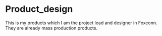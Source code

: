 # Product_design
This is my products which I am the project lead and designer in Foxconn. They are already mass production products.
